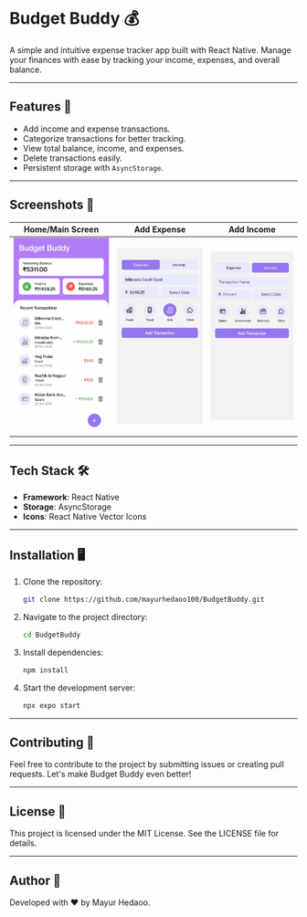 # Budget Buddy 💰

A simple and intuitive expense tracker app built with React Native. Manage your finances with ease by tracking your income, expenses, and overall balance. 

---

## Features 🚀
- Add income and expense transactions.
- Categorize transactions for better tracking.
- View total balance, income, and expenses.
- Delete transactions easily.
- Persistent storage with `AsyncStorage`.

---

## Screenshots 📸

| Home/Main Screen | Add Expense | Add Income |
|-------------|-----------------|-------------------|
| ![Home Screen](./assets/screenshots/home_screen.jpg) | ![Add Expense](./assets/screenshots/add_expense.jpg) | ![Add Income](./assets/screenshots/add_income.jpg) |

---

## Tech Stack 🛠️
- **Framework**: React Native
- **Storage**: AsyncStorage
- **Icons**: React Native Vector Icons

---

## Installation 🖥️

1. Clone the repository:
   ```bash
   git clone https://github.com/mayurhedaoo100/BudgetBuddy.git

2. Navigate to the project directory:
   ```bash
   cd BudgetBuddy

3. Install dependencies:
   ```bash
   npm install

4. Start the development server:
   ```bash
   npx expo start

---

## Contributing 🤝

Feel free to contribute to the project by submitting issues or creating pull requests. Let's make Budget Buddy even better!

---

## License 📄

This project is licensed under the MIT License. See the LICENSE file for details.

---

## Author 👤

Developed with ❤️ by Mayur Hedaoo.
